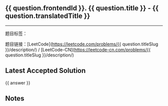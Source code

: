 ## {{ question.frontendId }}. {{ question.title }} - {{ question.translatedTitle }}


-----

题目标签：

题目链接：[LeetCode](https://leetcode.com/problems/{{ question.titleSlug }}/description/)  /  [LeetCode-CN](https://leetcode-cn.com/problems/{{ question.titleSlug }}/description/)

## Latest Accepted Solution
{{ answer }}

## Notes
